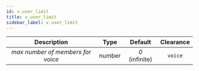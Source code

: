 ```yaml
---
id: v.user_limit
title: v.user_limit
sidebar_label: v.user_limit
---
```


|            Description            |  Type  |    Default     | Clearance |
| :-------------------------------: | :----: | :------------: | :-------: |
| _max number of members for voice_ | number | _0_ (infinite) |  `voice`  |